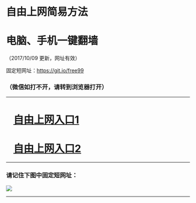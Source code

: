 ﻿# 自由上网简易方法

# 电脑、手机一键翻墙

（2017/10/09 更新，网址有效）

固定短网址：https://git.io/free99

### （微信如打不开，请转到浏览器打开）


***





# &nbsp;&nbsp; <a href="http://ft2975015350.fwq-tz-1001.info/fwqtz01.html?t=100900111575 " target="_blank">自由上网入口1</a>
# &nbsp;&nbsp; <a href="http://ft85011027.fwq-tz-1002.info/fwqtz02.html?t=10090011634 " target="_blank">自由上网入口2</a>
***

### 请记住下图中固定短网址：

<img src="https://s3-us-west-2.amazonaws.com/fwq-1001/yjfq-20170905okok.png" /> 


***


